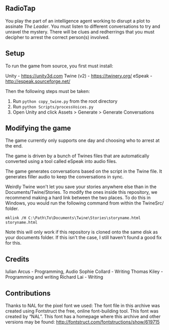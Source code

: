 RadioTap
--------

You play the part of an intelligence agent working to disrupt a plot to assinate *The Leader*. You must listen to different conversations to try and unravel the mystery. There will be clues and redherrings that you must decipher to arrest the correct person(s) involved. 

Setup
-----

To run the game from source, you first must install:

Unity - https://unity3d.com
Twine (v2) - https://twinery.org/
eSpeak - http://espeak.sourceforge.net/

Then the following steps must be taken:

1. Run `python copy_twine.py` from the root directory
2. Run `python Scripts/processVoices.py` 
3. Open Unity and click Assets > Generate > Generate Conversations

Modifying the game
------------------

The game currently only supports one day and choosing who to arrest at the end.

The game is driven by a bunch of Twines files that are automatically converted using a tool called eSpeak into audio files. 

The game generates conversations based on the script in the Twine file. It generates filler audio to keep the 
conversations in sync. 

Weirdly Twine won't let you save your stories anywhere else than in the Documents/Twine/Stories. To modify the ones inside this repository, we recommend making a hard link between the two places. To do this in Windows, you would run the following command from within the TwineSrc/ folder. 

```
mklink /H C:\Path\To\Documents\Twine\Stories\storyname.html storyname.html
```

Note this will only work if this repository is cloned onto the same disk as your documents folder. If this isn't the case, I still haven't found a good fix for this. 

Credits
-------

Iulian Arcus - Programming, Audio
Sophie Collard - Writing
Thomas Kiley - Programming and writing
Richard Lai - Writing


Contributions
-------------

Thanks to NAL for the pixel font we used:
The font file in this archive was created using Fontstruct the free, online
font-building tool.
This font was created by “NAL”.
This font has a homepage where this archive and other versions may be found:
http://fontstruct.com/fontstructions/show/619715


